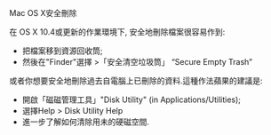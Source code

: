 [Title]: # (Mac OS X上的安全刪除)
[Difficulty]: # (初學者)
[Order]: # (2)

Mac OS X安全刪除

在 OS X 10.4或更新的作業環境下, 安全地刪除檔案很容易作到:
* 把檔案移到資源回收筒;
* 然後在"Finder"選擇 >「安全清空垃圾筒」 “Secure Empty Trash” 

或者你想要安全地刪除過去自電腦上已刪除的資料.這種作法蘋果的建議是:
* 開啟「磁磁管理工具」"Disk Utility" (in Applications/Utilities);
* 選擇Help > Disk Utility Help
* 進一步了解如何清除用未的硬磁空間.